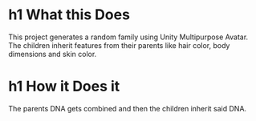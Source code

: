 # h1 What this Does
This project generates a random family using Unity Multipurpose Avatar.
The children inherit features from their parents like hair color, body dimensions and skin color.

# h1 How it Does it
The parents DNA gets combined and then the children inherit said DNA.
